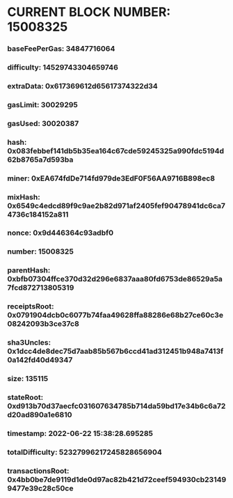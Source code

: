 # CURRENT BLOCK NUMBER: 15008325

### baseFeePerGas: 34847716064
### difficulty: 14529743304659746
### extraData: 0x617369612d65617374322d34
### gasLimit: 30029295
### gasUsed: 30020387
### hash: 0x083febbef141db5b35ea164c67cde59245325a990fdc5194d62b8765a7d593ba
### miner: 0xEA674fdDe714fd979de3EdF0F56AA9716B898ec8
### mixHash: 0x6549c4edcd89f9c9ae2b82d971af2405fef90478941dc6ca74736c184152a811
### nonce: 0x9d446364c93adbf0
### number: 15008325
### parentHash: 0xbfb07304ffce370d32d296e6837aaa80fd6753de86529a5a7fcd872713805319
### receiptsRoot: 0x0791904dcb0c6077b74faa49628ffa88286e68b27ce60c3e08242093b3ce37c8
### sha3Uncles: 0x1dcc4de8dec75d7aab85b567b6ccd41ad312451b948a7413f0a142fd40d49347
### size: 135115
### stateRoot: 0xd913b70d37aecfc031607634785b714da59bd17e34b6c6a72d20ad890a1e6810
### timestamp: 2022-06-22 15:38:28.695285
### totalDifficulty: 52327996217245828656904
### transactionsRoot: 0x4bb0be7de9119d1de0d97ac82b421d72ceef594930cb231499477e39c28c50ce
